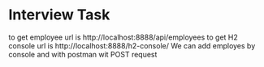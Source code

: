 # Interview Task
to get employee url is http://localhost:8888/api/employees
to get H2 console url is http://localhost:8888/h2-console/
We can add employes by console and with postman wit POST request
